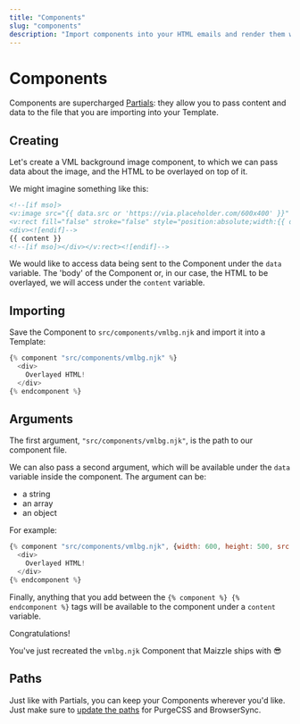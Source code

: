 ```yaml
---
title: "Components"
slug: "components"
description: "Import components into your HTML emails and render them with custom slot content and data"
---
```


# Components

Components are supercharged [Partials](/docs/partials/): they allow you to pass content and data to the file that you are importing into your Template.

## Creating

Let's create a VML background image component, to which we can pass data about the image, and the HTML to be overlayed on top of it.

We might imagine something like this:

```html
<!--[if mso]>
<v:image src="{{ data.src or 'https://via.placeholder.com/600x400' }}" xmlns:v="urn:schemas-microsoft-com:vml" style="width:{{ data.width or 600 }}px;height:{{ data.height or 400 }}px;" />
<v:rect fill="false" stroke="false" style="position:absolute;width:{{ data.width or 600 }}px;height:{{ data.height or 400 }}px;">
<div><![endif]-->
{{ content }}
<!--[if mso]></div></v:rect><![endif]-->
```

We would like to access data being sent to the Component under the `data` variable. The 'body' of the Component or, in our case, the HTML to be overlayed, we will access under the `content` variable.


## Importing

Save the Component to `src/components/vmlbg.njk` and import it into a Template:

```js
{% component "src/components/vmlbg.njk" %}
  <div>
    Overlayed HTML!
  </div>
{% endcomponent %}
```

## Arguments

The first argument, `"src/components/vmlbg.njk"`, is the path to our component file.

We can also pass a second argument, which will be available under the `data` variable inside the component. The argument can be:

- a string
- an array
- an object

For example:

```js
{% component "src/components/vmlbg.njk", {width: 600, height: 500, src: 'some/image/path.jpg'} %}
  <div>
    Overlayed HTML!
  </div>
{% endcomponent %}
```

Finally, anything that you add between the `{% component %} {% endcomponent %}` tags will be available to the component under a `content` variable.

Congratulations! 

You've just recreated the `vmlbg.njk` Component that Maizzle ships with 😎

## Paths

Just like with Partials, you can keep your Components wherever you'd like. Just make sure to [update the paths](/docs/partials/#paths) for PurgeCSS and BrowserSync.
